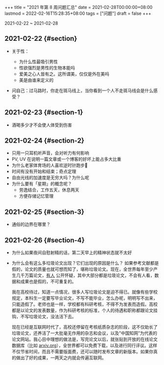+++
title = "2021 年第 8 周问题汇总"
date = 2021-02-28T00:00:00+08:00
lastmod = 2022-02-16T15:28:35+08:00
tags = ["问题"]
draft = false
+++

2021-02-22 ~ 2021-02-28


## 2021-02-22 {#section}

-   关于性：
    -   为什么性最吸引男性
    -   性欲强烈是男性的生物本能吗
    -   爱美之心人皆有之。这所谓美，仅仅是外在美吗
    -   美是由谁来定义的

-   问自己：过马路时，你走在斑马线上，当你看到一个人不走斑马线会是什么感受？


## 2021-02-23 {#section-1}

-   酒喝多少才不会使人体受到伤害


## 2021-02-24 {#section-2}

-   只用一只耳机听声音，会对听力有何影响
-   PV, UV 在说明一篇文章或一个博客的好坏上能占多大比重
-   为什么老家体育场的人喜欢逆时针跑步🏃
-   时间有没有开始和结束；奇点定理
-   自由光线的加速度是无穷大吗？为什么呢
-   为什么要有「星期」的概念呢？
    -   劳逸结合，工作五天，休息两天
    -   方便存储记忆管理


## 2021-02-25 {#section-3}

-   通俗的边界在哪里？


## 2021-02-26 {#section-4}

-   为什么如果夜间自慰射精的话，第二天早上的精神状态就不太好

-   为什么会有这么多垃圾论文出现？它们出现的原因是什么？
    如果参考文献都是假的，论文的质量也就可想而知了，堪称垃圾论文。现在，全世界每年至少产生几千万篇论文，[有人](https://www.ncbi.nlm.nih.gov/pmc/articles/PMC1182327/)
    公开怀疑，其中大部分都是垃圾论文，不会有人看，数据和成果也是假的，不可重复的。

    我在高校待过，知道一点情况，很多人写垃圾论文是迫不得已。就像有些学校规定，本科生一定要写毕业论文，不写不能毕业，怎么办呢，明明写不出来，只能造假了。老师也是一样，学校都有科研考核，不得不为发表而造假。高校都是以论文的发表数量，作为科研考核的标准，个人的待遇和职称都跟论文挂钩，不写垃圾论文，没法活下去。

    现在已经是互联网时代了，高校还停留在考核纸质杂志的阶段，这不仅助长了垃圾论文，还养活了一大批毫无作用的杂志和会议，以及”中国知网”为代表的论文网站。我心目中理想的做法是，写完论文以后，就张贴到开放的在线论文数据库（比如
    [arxiv.org](https://arxiv.org/)），全世界都可以免费下载，以及进行同行评议。这样不仅节省时间，而且不需要版面费，还可以随时发布文章的新版本。如果你真的做出了好的成果，一两天之内就会传遍互联网。
